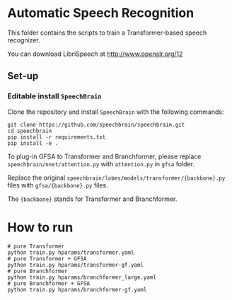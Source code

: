 # Automatic Speech Recognition
This folder contains the scripts to train a Transformer-based speech recognizer.

You can download LibriSpeech at http://www.openslr.org/12

## Set-up
### Editable install `SpeechBrain`

Clone the repository and install `SpeechBrain` with the following commands:
```
git clone https://github.com/speechbrain/speechbrain.git
cd speechbrain
pip install -r requirements.txt
pip install -e .
```

To plug-in GFSA to Transformer and Branchformer, please replace `speechbrain/nnet/attention.py` with `attention.py` in `gfsa` folder.

Replace the original `speechbrain/lobes/models/transformer/{backbone}.py` files with `gfsa/{backbone}.py` files.

The `{backbone}` stands for Transformer and Branchformer.


# How to run
```shell
# pure Transformer
python train.py hparams/transformer.yaml
# pure Transformer + GFSA
python train.py hparams/transformer-gf.yaml
# pure Branchformer
python train.py hparams/branchformer_large.yaml
# pure Branchformer + GFSA
python train.py hparams/branchformer-gf.yaml
```
